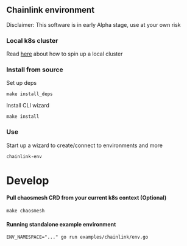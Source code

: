 ## Chainlink environment
Disclaimer: This software is in early Alpha stage, use at your own risk
### Local k8s cluster
Read [here](KUBERNETES.md) about how to spin up a local cluster

### Install from source
Set up deps
```shell
make install_deps
```
Install CLI wizard
```
make install
```

### Use
Start up a wizard to create/connect to environments and more
```
chainlink-env
```

# Develop
#### Pull chaosmesh CRD from your current k8s context (Optional)
```
make chaosmesh
```
#### Running standalone example environment
```shell
ENV_NAMESPACE="..." go run examples/chainlink/env.go
```
